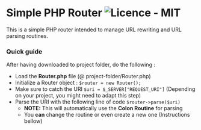 # Simple PHP Router <img src="https://img.shields.io/badge/license-MIT-green" alt="Licence - MIT">
This is a simple PHP router intended to manage URL rewriting and URL parsing routines.

### Quick guide
After having downloaded to project folder, do the following : 

* Load the **Router.php** file (@ project-folder/Router.php)
* Initialize a Router object : `$router = new Router();`
* Make sure to catch the URI `$uri = $_SERVER["REQUEST_URI"]` (Depending on your project, you might need to adapt this step)
* Parse the URI with the following line of code `$router->parse($uri)`
	* **NOTE:** This will automatically use the **Colon Routine** for parsing
	* You **can** change the routine or even create a new one (Instructions bellow)